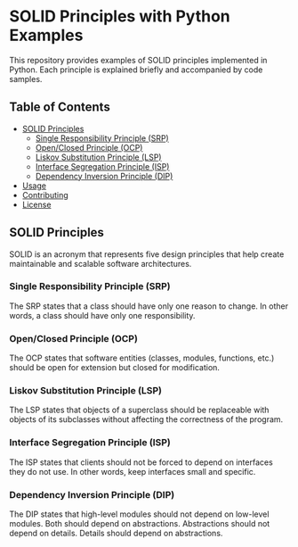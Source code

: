 # SOLID Principles with Python Examples

This repository provides examples of SOLID principles implemented in Python. Each principle is explained briefly and accompanied by code samples.

## Table of Contents

- [SOLID Principles](#solid-principles)
  - [Single Responsibility Principle (SRP)](#single-responsibility-principle-srp)
  - [Open/Closed Principle (OCP)](#openclosed-principle-ocp)
  - [Liskov Substitution Principle (LSP)](#liskov-substitution-principle-lsp)
  - [Interface Segregation Principle (ISP)](#interface-segregation-principle-isp)
  - [Dependency Inversion Principle (DIP)](#dependency-inversion-principle-dip)
- [Usage](#usage)
- [Contributing](#contributing)
- [License](#license)

## SOLID Principles

SOLID is an acronym that represents five design principles that help create maintainable and scalable software architectures.

### Single Responsibility Principle (SRP)

The SRP states that a class should have only one reason to change. In other words, a class should have only one responsibility.

### Open/Closed Principle (OCP)


The OCP states that software entities (classes, modules, functions, etc.) should be open for extension but closed for modification.

### Liskov Substitution Principle (LSP)
The LSP states that objects of a superclass should be replaceable with objects of its subclasses without affecting the correctness of the program.

### Interface Segregation Principle (ISP)

The ISP states that clients should not be forced to depend on interfaces they do not use. In other words, keep interfaces small and specific.

### Dependency Inversion Principle (DIP)

The DIP states that high-level modules should not depend on low-level modules. Both should depend on abstractions. Abstractions should not depend on details. Details should depend on abstractions.





